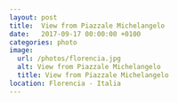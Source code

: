```yaml
---
layout: post
title:  View from Piazzale Michelangelo
date:   2017-09-17 00:00:00 +0100
categories: photo
image:
  url: /photos/florencia.jpg
  alt: View from Piazzale Michelangelo
  title: View from Piazzale Michelangelo
location: Florencia - Italia
---
```

